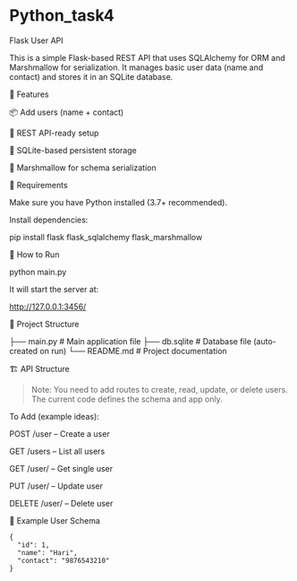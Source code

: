 # Python_task4
Flask User API

This is a simple Flask-based REST API that uses SQLAlchemy for ORM and Marshmallow for serialization. It manages basic user data (name and contact) and stores it in an SQLite database.

🔧 Features

📦 Add users (name + contact)

📡 REST API-ready setup

💾 SQLite-based persistent storage

📐 Marshmallow for schema serialization


🧰 Requirements

Make sure you have Python installed (3.7+ recommended).

Install dependencies:

pip install flask flask_sqlalchemy flask_marshmallow

🚀 How to Run

python main.py

It will start the server at:

http://127.0.0.1:3456/

📂 Project Structure

├── main.py         # Main application file
├── db.sqlite       # Database file (auto-created on run)
└── README.md       # Project documentation

🏗️ API Structure

> Note: You need to add routes to create, read, update, or delete users. The current code defines the schema and app only.



To Add (example ideas):

POST /user – Create a user

GET /users – List all users

GET /user/<id> – Get single user

PUT /user/<id> – Update user

DELETE /user/<id> – Delete user


📘 Example User Schema
```
{
  "id": 1,
  "name": "Hari",
  "contact": "9876543210"
}
```
